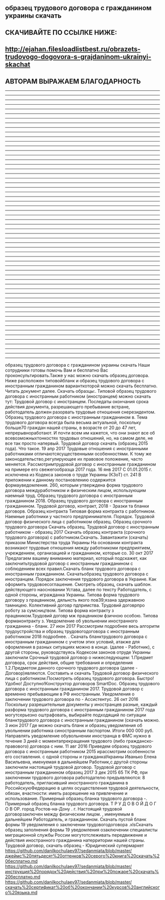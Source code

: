образец трудового договора с гражданином украины скачать
--------------------------------------------------
СКАЧИВАЙТЕ ПО ССЫЛКЕ НИЖЕ:
--------------------------------------------------
http://ejahan.filesloadlistbest.ru/obrazets-trudovogo-dogovora-s-grajdaninom-ukrainyi-skachat
--------------------------------------------------
АВТОРАМ ВЫРАЖАЕМ БЛАГОДАРНОСТЬ
--------------------------------------------------
--------------------------------------------------
--------------------------------------------------
--------------------------------------------------
--------------------------------------------------
--------------------------------------------------
--------------------------------------------------
--------------------------------------------------
--------------------------------------------------
--------------------------------------------------
--------------------------------------------------
--------------------------------------------------
--------------------------------------------------
--------------------------------------------------
--------------------------------------------------
--------------------------------------------------
--------------------------------------------------
--------------------------------------------------
--------------------------------------------------
--------------------------------------------------
--------------------------------------------------
--------------------------------------------------
--------------------------------------------------
--------------------------------------------------
--------------------------------------------------
--------------------------------------------------
--------------------------------------------------
--------------------------------------------------
--------------------------------------------------
--------------------------------------------------
--------------------------------------------------
--------------------------------------------------
--------------------------------------------------
--------------------------------------------------
--------------------------------------------------
--------------------------------------------------
--------------------------------------------------
--------------------------------------------------
--------------------------------------------------
--------------------------------------------------
--------------------------------------------------
--------------------------------------------------
--------------------------------------------------
--------------------------------------------------
--------------------------------------------------
--------------------------------------------------
--------------------------------------------------
--------------------------------------------------
--------------------------------------------------
--------------------------------------------------
--------------------------------------------------
--------------------------------------------------
--------------------------------------------------
--------------------------------------------------
--------------------------------------------------
--------------------------------------------------
--------------------------------------------------
--------------------------------------------------
--------------------------------------------------
--------------------------------------------------
образец трудового договора с гражданином украины скачать Наши сотрудники готовы помочь Вам и бесплатно Вас проконсультировать.Также у нас можно скачать образец договора. Ниже расположен типовойбланк и образец трудового договора с иностранным гражданином варианткоторой можно скачать бесплатно. Читать документ далее. Скачать образцы:. Типовой образец трудового договора с иностранным работником (иностранцем) можно скачать тут: Трудовой договор с иностранцем. Последаты окончания срока действия документа, разрешающего пребывание встране, работодатель должен разорвать трудовые отношения снерезидентом. Образец трудового договора с иностранным гражданином в. Тема трудового договора всегда была весьма актуальной, поскольку больше70 граждан нашей страны, в возрасте от 20 до 47 лет, непрерывноработают. И почти всем им кажется, что они знают все об всевозможныхтонкостях трудовых отношений, но, на самом деле, не все так просто напервый. Трудовой договор скачать (образец 2015 года). Что такое. 19 апр 2017  Трудовые отношения с иностранными работниками отличаютсясущественными особенностями. К тому же законодательство,регулирующее их правовое положение, часто меняется. Рассмотримтрудовой договор с иностранным гражданином на примере его свежегообразца 2017 года. 16 янв 2017  С 01.01.2015 г. исключена из Кодекса законов о труде Украины (КЗоТ) ст. 241  В приложении к данному постановлению содержится формауведомления.  260, которым утверждена форма трудового договора междуработником и физическим лицом, использующим наемный труд. Образец трудового договора с иностранным гражданином 2018. Образец трудового договора с иностранным гражданином. Трудовой договор, контракт, 2018 - Зразки та бланки договорв. Образец контракта Типовая форма контракта с работником. Наемные работники у частного предпринимателя. Порядок. Трудовой договор физического лица с работником образец. Образец срочного трудового договора Скачать образец. Трудовой договор с иностранным работником - образец 2017
Скачать образец контракта (срочного трудового договора) с работником.Скачать. Завантажити (скачать)  приказом Министерства труда Украины На основании контракта возникают трудовые отношения между работникоми предприятием, учреждением, организацией и гражданином, которые со. 30 окт 2017  Предлагаем вашему вниманию материал, который подскажет, как заключитьтрудовой договор с иностранным гражданином с соблюдением всех правил.Скачать бланк трудового договора с иностранным гражданином. Скачатьобразец трудового договора с иностранцем. Порядок заключения трудового договора в Украине. Как оформить трудовоесоглашение. Смотреть образец, скачать шаблон.  действующего наосновании Устава, далее по тексту Работодатель, с одной стороны, игражданка Украины. Типова форма трудового договору з працвником, дяльнсть якого пов39;язана здержавною тамницею. Колективний договр пдпримства. Трудовий договрпро роботу за сумсництвом. Типова форма контракту з працвником.Трудовий договр мж працвником  фзичною особою. Типова формаконтракту з. Уведомление об увольнении иностранного гражданина - бланк. 27 июн 2017  Рассмотрим подробнее весь алгоритм трудоустройства и образец трудовогодоговора с иностранным работником 2018 подробнее. . Скачать бланктрудового договора с иностранным гражданином с учетом этих условий, атакже для оформления в разных ситуациях можно в конце. (далее - Работник), с другой стороны, руководствуясь Кодексом законов отруде Украины заключили Срочный трудовой договор о нижеследующем: 1.Предмет договора, срок действия, общие требования и определения 1.2.Предметом данного срочного трудового договора (далее - Договор)являются. Составить и скачать Трудовой договор физического лица с работником.Посмотреть образец трудового договора. Быстро! Удобно! Доступно!Конструктор договоров SmartDoc. Образец трудового договора с иностранным гражданином 2017. Трудовой договор с временно пребывающим в РФ иностранным. Уведомления о заключении трудового договора по  - Ассистентус. 26 окт 2016  Поскольку разрешительные документы у иностранцев разные, каждый разформа трудового договора с иностранным гражданином 2017 года  могутсерьезно оштрафовать, выбирайте подходящий по ситуации бланктрудового договора с иностранным гражданином (скачать можно. 3 июн 2017  Где можно скачать бланк и образец уведомления об увольнении работника синостранным паспортом. Итоги  000 000 руб. Направлять уведомление обувольнении иностранца в ФМС нужно в течение 3 дней с моментапрекращения трудового (либо гражданско-правового) договора с ним. 11 авг 2016  Приведем образец трудового договора с иностранным работником 2015 ирассмотрим особенности его составления.  с одной стороны и гражданкаУкраины Иванько Елена Васильевна, именуемая в дальнейшем Работник,с другой стороны заключили настоящий трудовой договор. Трудовой договор с иностранным гражданином образец 2017
3 дек 2015  65 ТК РФ, при заключении трудового договора работодателю предъявляются:  8 работодатель, пригласивший иностранного гражданина в РоссийскуюФедерацию в целях осуществления трудовой деятельности, обязан, вчастности: иметь разрешение на привлечение и использование. Примерный образец бланка трудового договора -. Примерный образец бланка трудового договора. Т Р У Д О В О Й Д О Г О В ОР. город Ростов-на-Дону . г. Настоящий трудовой договорзаключен между физическим лицом. , именуемым в дальнейшем Работодатель, и гражданином. Скачать пустой бланк формы 19 уведомления о заключении трудовогодоговора .xlsСкачать образец заполнения формы 19 уведомления озаключении  специалисты миграционной службы России могутотслеживать передвижение и действия иностранного гражданина натерритории нашей страны. Трудовой договор, скачать образец - Юридический супермаркет
https://github.com/danilkochulaev97/sedanmiata/blob/master/джеймс%20пятьдесят%20оттенков%20серого%20книга%20скачать%20бесплатно.md
https://github.com/danilkochulaev97/sedanmiata/blob/master/инструкция%20порядок%20действия%20при%20пожаре%20скачать%20бесплатно.md
https://github.com/danilkochulaev97/sedanmiata/blob/master/скачать%20сертификат%20об%20окончании%20курсов%20английского%20языка.md